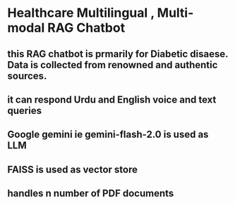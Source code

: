 # Healthcare  Multilingual , Multi-modal RAG Chatbot
## this RAG chatbot is prmarily for Diabetic disaese. Data is collected from renowned and authentic sources.
## it can respond Urdu and English voice and text queries
## Google gemini ie  gemini-flash-2.0 is used as LLM
## FAISS is used as vector store
## handles n number of PDF documents
